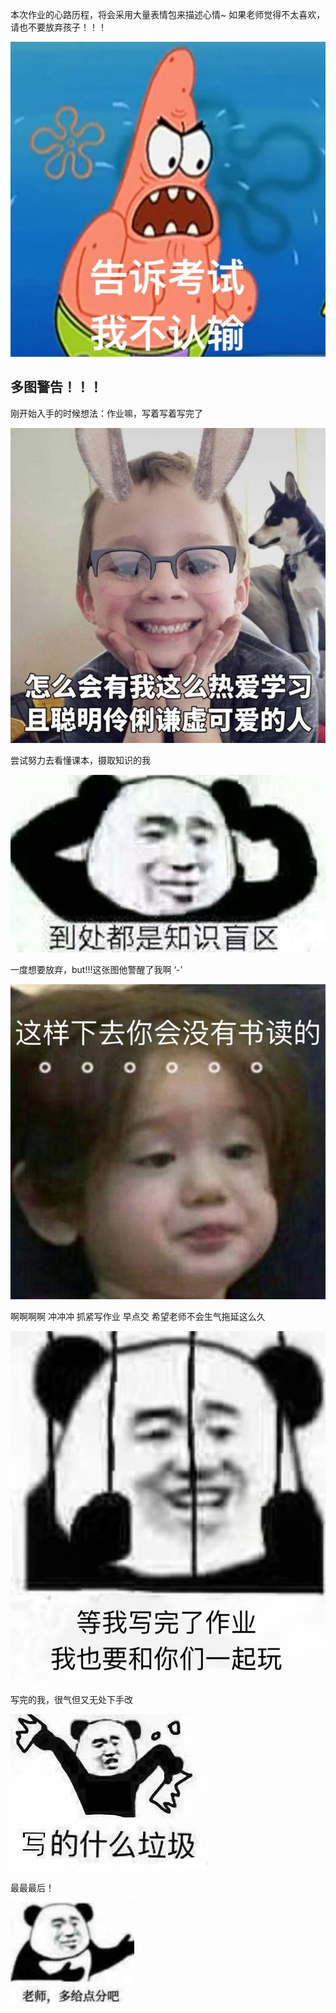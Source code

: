 本次作业的心路历程，将会采用大量表情包来描述心情~ 如果老师觉得不太喜欢，请也不要放弃孩子！！！

![3](./3.jpg)

## 多图警告！！！

刚开始入手的时候想法：作业嘛，写着写着写完了

![10](./10.jpg)

尝试努力去看懂课本，摄取知识的我

![6](./6.jpg)

一度想要放弃，but!!!这张图他警醒了我啊 ‘-’

![11](./11.jpg)

啊啊啊啊 冲冲冲 抓紧写作业 早点交 希望老师不会生气拖延这么久 

![12](./12.jpg)

写完的我，很气但又无处下手改

![1](./1.jpg)

最最最后！

![13](./13.jpg)